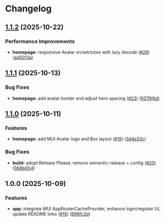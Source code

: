 # Changelog

## [1.1.2](https://github.com/milliorn/fitness-tracker/compare/v1.1.1...v1.1.2) (2025-10-22)


### Performance Improvements

* **homepage:** responsive Avatar srcset/sizes with lazy decode ([#28](https://github.com/milliorn/fitness-tracker/issues/28)) ([ad5013a](https://github.com/milliorn/fitness-tracker/commit/ad5013afbe9423faf12590d691a64256cdf145af))

## [1.1.1](https://github.com/milliorn/fitness-tracker/compare/v1.1.0...v1.1.1) (2025-10-13)

### Bug Fixes

- **homepage:** add avatar border and adjust hero spacing ([#23](https://github.com/milliorn/fitness-tracker/issues/23)) ([9376f4d](https://github.com/milliorn/fitness-tracker/commit/9376f4d2bb8a54c29feb492092117f9ce4a672b6))

## [1.1.0](https://github.com/milliorn/fitness-tracker/compare/v1.0.0...v1.1.0) (2025-10-11)

### Features

- **homepage:** add MUI Avatar logo and Box layout ([#19](https://github.com/milliorn/fitness-tracker/issues/19)) ([3d4a33c](https://github.com/milliorn/fitness-tracker/commit/3d4a33cb6f608a525890e77d3502987672f3567b))

### Bug Fixes

- **build:** adopt Release Please; remove semantic-release + config ([#20](https://github.com/milliorn/fitness-tracker/issues/20)) ([068b604](https://github.com/milliorn/fitness-tracker/commit/068b604652408712c6be53b8e71f0d204b78a924))

## 1.0.0 (2025-10-09)

### Features

- **app:** integrate MUI AppRouterCacheProvider, enhance login/register UI, update README links ([#15](https://github.com/milliorn/fitness-tracker/issues/15)) ([996fc2d](https://github.com/milliorn/fitness-tracker/commit/996fc2d192be7f382a18732f579a2579f8cf8d29))
